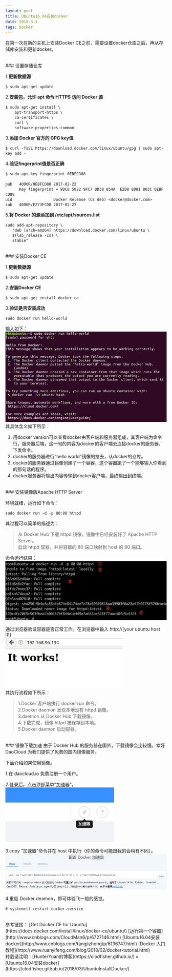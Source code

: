 ```yaml
---
layout: post
title: Ubuntu16.04安装docker
date: 2018-3-1 
tags: Docker        
---
```


在第一次在新的主机上安装Docker CE之前，需要设置docker仓库之后，再从存储库安装和更新docker。    

<br>
### 设置存储仓库    
    
1.**更新数据源**    

```
$ sudo apt-get update
```

2.**安装包，允许 apt 命令 HTTPS 访问 Docker 源**     

```
$ sudo apt-get install \
    apt-transport-https \
    ca-certificates \
    curl \
    software-properties-common
```

3.**添加 Docker 官方的 GPG key值**    

```
$ curl -fsSL https://download.docker.com/linux/ubuntu/gpg | sudo apt-key add -
```

4.**验证fingerprint值是否正确**    

```
$ sudo apt-key fingerprint 0EBFCD88

pub   4096R/0EBFCD88 2017-02-22
      Key fingerprint = 9DC8 5822 9FC7 DD38 854A  E2D8 8D81 803C 0EBF CD88
uid                  Docker Release (CE deb) <docker@docker.com>
sub   4096R/F273FCD8 2017-02-22
```

5.**将 Docker 的源添加到 /etc/apt/sources.list**    

```
sudo add-apt-repository \
   "deb [arch=amd64] https://download.docker.com/linux/ubuntu \
   $(lsb_release -cs) \
   stable"
```
<br>
### 安装Docker CE    

1.**更新数据源**    

```
$ sudo apt-get update
```

2.**安装Docker CE**

```
$ sudo apt-get install docker-ce
```

3.**验证是否安装成功**    

```
sudo docker run hello-world
```
输入如下：   
![](/images/posts/2018-3-1-UbuntuInstallDocker/UbuntuInstallDocker1.jpg)     
其具体含义如下所示：   
1. 用docker version可以查看docker由客户端和服务器组成，其客户端为命令行，服务器后端，这一句的内容为docker的客户端去连接docker的服务器，下发命令。    
2. docker的服务器进行“hello world”镜像的拉去，从docker的仓库。    
3. docker的服务器通过镜像创建了一个容器，这个容器跑了一个能够输入你看到的那句话的程序。    
4. docker服务器将输出内容传输到docker客户端，最终输出到终端。   

<br>
### 安装镜像版Apache HTTP Server    

环境就绪，运行如下命令：   
```
sudo docker run -d -p 80:80 httpd
```
其过程可以简单的描述为：
> 从 Docker Hub 下载 httpd 镜像。镜像中已经安装好了 Apache HTTP Server。    
> 启动 httpd 容器，并将容器的 80 端口映射到 host 的 80 端口。    

命令运行结果：    
![](/images/posts/2018-3-1-UbuntuInstallDocker/UbuntuInstallDocker2.jpg)     

通过浏览器验证容器是否正常工作。在浏览器中输入 http://[your ubuntu host IP]   
![](/images/posts/2018-3-1-UbuntuInstallDocker/UbuntuInstallDocker3.jpg)    
其执行流程如下所示：
> 1.Docker 客户端执行 docker run 命令。    
> 2.Docker daemon 发现本地没有 httpd 镜像。    
> 3.daemon 从 Docker Hub 下载镜像。    
> 4.下载完成，镜像 httpd 被保存到本地。    
> 5.Docker daemon 启动容器。    

<br>
### 镜像下载加速    
由于 Docker Hub 的服务器在国外，下载镜像会比较慢。幸好 DaoCloud 为我们提供了免费的国内镜像服务。    

下面介绍如果使用镜像。    

1.在 daocloud.io 免费注册一个用户。    

2.登录后，点击顶部菜单“加速器”。    
![](/images/posts/2018-3-1-UbuntuInstallDocker/UbuntuInstallDocker4.jpg)     

3.copy “加速器”命令并在 host 中执行（你的命令可能跟我的会稍有不同）。    
![](/images/posts/2018-3-1-UbuntuInstallDocker/UbuntuInstallDocker5.jpg)     

4.重启 Docker deamon，即可体验飞一般的感觉。    

```
# systemctl restart docker.service
```
<br>
参考链接：    
[Get Docker CE for Ubuntu](https://docs.docker.com/install/linux/docker-ce/ubuntu/)       
[运行第一个容器](http://www.cnblogs.com/CloudMan6/p/6727146.html)       
[Ubuntu16.04安装docker](http://www.cnblogs.com/tangjizhong/p/6136747.html)       
[Docker 入门教程](http://www.ruanyifeng.com/blog/2018/02/docker-tutorial.html)       

<br> 
转载请注明：[HunterYuan的博客](https://clodfisher.github.io/) » [Ubuntu16.04安装docker](https://clodfisher.github.io/2018/03/UbuntuInstallDocker/)   

    
